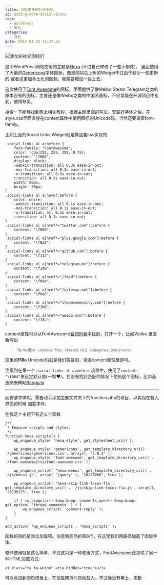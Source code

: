 ```yaml
---
title: 添加更多的社交图标
id: adding-more-social-icons
tags:
  - WordPress
  - 美化
categories:
  - 强化
date: 2017-01-23 14:37:25
---
```

![添加的社交图标们](snipaste-170123_14-03-38-164.jpg)

这个WordPress网站使用的主题是[Hexa](https://wordpress.org/themes/hexa/) (不过自己修改了一些小部件)，
里面使用了大量的[Genericons](https://genericons.com/)字体图标，像是网站右上角的Widget不过由于缺少一些更新的 或者说更加本土化的图标，我需要增加一些上去。
<!--more-->

这次使用了[Font Awesome](https://fontawesome.io/)的图标，里面提供了像Weibo Steam Telegram之类的原本没有的图标，主要还是像Weibo之类的中国系图标，不经常能在开源项目中见到，值得夸奖。

搜索一下能够找到网上[相关教程](https://www.sitepoint.com/using-font-awesome-with-wordpress/)。根据主题里面的写法，安装好字体之后，在style.css里面直接在content属性中使用图标的Unicode码，当然还要设置font-family。

比如上面的Social Links Widget就是靠这套css实现的

```
.social-links ul a:before {
    font-family: "FontAwesome";
    color: rgba(255, 255, 255, 0.75);
    content: "\f004";
    display: block;
    -webkit-transition: all 0.3s ease-in-out;
    -moz-transition: all 0.3s ease-in-out;
    -o-transition: all 0.3s ease-in-out;
    transition: all 0.3s ease-in-out;
    width: 50px;
    height: 50px;
}
.social-links ul a:hover:before {
    color: white;
    -webkit-transition: all 0.1s ease-in-out;
    -moz-transition: all 0.1s ease-in-out;
    -o-transition: all 0.1s ease-in-out;
    transition: all 0.1s ease-in-out;
}
.social-links ul a[href*="twitter.com"]:before {
    content: "\f099";
}
.social-links ul a[href*="plus.google.com"]:before {
    content: "\f0d5";
}
.social-links ul a[href*="github.com"]:before {
    content: "\f113";
}
.social-links ul a[href*="telegram.me"]:before {
    content: "\f1d8";
}
.social-links ul a[href*="/feed"]:before {
    content: "\f09e";
}
.social-links ul a[href*="/sitemap.xml"]:before {
    content: '\f0e8';
}
.social-links ul a[href*="steamcommunity.com"]:before {
    content: "\f1b6";
}
.social-links ul a[href*="weibo.com"]:before {
    content: "\f18a";
}
```

content属性可以从FontAwesome[官网列表](http://fontawesome.io/icons/)中找到，打开一个，比如Weibo 里面会写出

> fa-weibo <small> · Unicode: <span class="upper">f18a</span> · Created: v3.2 · Categories: Brand Icons </small>

这里的**f18a** Unicode码就是我们需要的，填进content属性里即可。

注意到在第一个`.social-links ul a:before` 设置中，使用了`content: "\f004"`来设定默认值(一颗❤)。在没有找到匹配的情况下使用这个图标，比如~~高达交友网站~~[Bangumi](https://bgm.tv/)

* * *

而安装字体呢，需要动手添加主题文件夹下的function.php的项目，以实现在载入界面的时候 加载字体。

在我这个主题下有这么个函数

```
/**
 * Enqueue scripts and styles.
 */
function hexa_scripts() {
    wp_enqueue_style( 'hexa-style', get_stylesheet_uri() );

    wp_enqueue_style( 'genericons', get_template_directory_uri() . '/genericons/genericons.css', array(), '3.0.3' );
    wp_enqueue_style( 'font-awesome', get_template_directory_uri() . '/font-awesome/css/font-awesome.css' );

    wp_enqueue_script( 'hexa-menus', get_template_directory_uri() . '/js/menus.js', array( 'jquery' ), '20120206', true );

    wp_enqueue_script( 'hexa-skip-link-focus-fix', get_template_directory_uri() . '/js/skip-link-focus-fix.js', array(), '20130115', true );

    if ( is_singular() &amp;&amp; comments_open() &amp;&amp; get_option( 'thread_comments' ) ) {
        wp_enqueue_script( 'comment-reply' );
    }
}

add_action( 'wp_enqueue_scripts', 'hexa_scripts' );
```

函数的目的是添加加载项。注意到高亮的第8行，在这里我们用路径加载了图标字体。

整体使用就是这么简单，不过这只是一种使用方式，FontAwesome还提供了另一种HTML加载方式:

```<i class="fa fa-weibo" aria-hidden="true"></i>```

可以添加到网页模板上，在加载网页时自动载入。不过我没有用上，抱歉···
